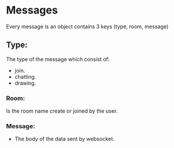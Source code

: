 # Messages

Every message is an object contains 3 keys (type, room, message)

## Type:

The type of the message which consist of:

- join.
- chatting.
- drawing.

### Room:

Is the room name create or joined by the user.

### Message:

- The body of the data sent by websocket.

